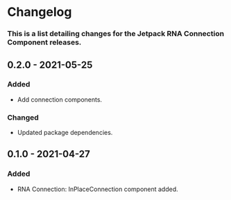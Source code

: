 # Changelog

### This is a list detailing changes for the Jetpack RNA Connection Component releases.

## 0.2.0 - 2021-05-25
### Added
- Add connection components.

### Changed
- Updated package dependencies.

## 0.1.0 - 2021-04-27
### Added
- RNA Connection: InPlaceConnection component added.
